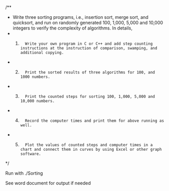 /**
 * Write three sorting programs, i.e., insertion sort, merge sort, and quicksort, and run on randomly generated 100, 1,000, 5,000 and 10,000 integers to verify the complexity of algorithms. In details,
 * 1.       Write your own program in C or C++ and add step counting instructions at the instruction of comparison, swamping, and additional copying.
 * 2.       Print the sorted results of three algorithms for 100, and 1000 numbers.
 * 3.       Print the counted steps for sorting 100, 1,000, 5,000 and 10,000 numbers.
 * 4.       Record the computer times and print them for above running as well.
 * 5.       Plot the values of counted steps and computer times in a chart and connect them in curves by using Excel or other graph software.
 */

Run with ./Sorting

See word document for output if needed